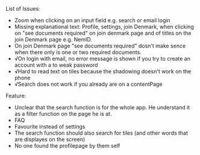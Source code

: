 List of Issues:

- Zoom when clicking on an input field e.g. search or email login
- Missing explanational text: Profile, settings, join Denmark, when clicking on "see documents required" on join denmark page and of titles on the join Denmark page e.g. NemID.
- On join Denmark page "see documents required" dosn't make sence when there only is one or two required documents.
- √On login with email, no error message is shown if you try to create an account with a to weak password 
- √Hard to read text on tiles because the shadowing doesn't work on the phone 
- √Search does not work if you already are on a contentPage



Feature:

- Unclear that the search function is for the whole app. He understand it as a filter function on the page he is at. 
- FAQ
- Favourite instead of settings 
- The search function should also search for tiles (and other words that are displayes on the screen)
- No one found the profilepage by them self

